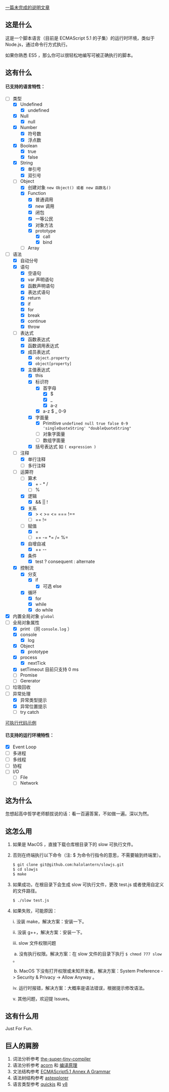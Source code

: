 [一篇未完成的说明文章](https://github.com/halolantern/blog/blob/main/%E8%8A%B1%E4%BA%86%E5%8D%81%E5%A4%A9%E6%97%B6%E9%97%B4%EF%BC%8C%E5%86%99%E4%BA%86%E4%B8%80%E9%97%A8%E8%A7%A3%E9%87%8A%E5%9E%8B%E8%AF%AD%E8%A8%80.md)

## 这是什么

这是一个脚本语言（目前是 ECMAScript 5.1 的子集）的运行时环境，类似于 Node.js，通过命令行方式执行。

如果你熟悉 ES5 ，那么你可以很轻松地编写可被正确执行的脚本。

## 这有什么

#### 已支持的语言特性：

- [ ] 类型
  - [x] Undefined
    - [x] undefined
  - [x] Null
    - [x] null
  - [x] Number
    - [x] 符号数
    - [x] 浮点数
  - [x] Boolean
    - [x] true
    - [x] false
  - [x] String
    - [x] 单引号
    - [x] 双引号
  - [ ] Object
    - [x] 创建对象 `new Object() 或者 new 函数名()`
    - [x] Function
      - [x] 普通调用
      - [x] new 调用
      - [x] 闭包
      - [x] 一等公民
      - [x] 对象方法
      - [x] prototype
        - [x] call
        - [x] bind
    - [ ] Array
- [ ] 语法
  - [x] 自动分号
  - [x] 语句
    - [x] 空语句
    - [x] var 声明语句
    - [x] 函数声明语句
    - [x] 表达式语句
    - [x] return
    - [x] if
    - [x] for
    - [x] break
    - [x] continue
    - [x] throw
  - [ ] 表达式
    - [x] 函数表达式
    - [x] 函数调用表达式
    - [x] 成员表达式
      - [x] `object.property`
      - [x] `object[property]`
    - [x] 主值表达式
      - [x] this
      - [x] 标识符
        - [x] 首字母
          - [x] $
          - [x] _
          - [x] a-z
        - [x] a-z $ _ 0-9
      - [x] 字面量
        - [x] Primitive `undefined null true false 0-9 'singleQuoteString' "doubleQuoteString"`
        - [ ] 对象字面量
        - [ ] 数组字面量
      - [x] 括号表达式 如 `( expression )`
  - [ ] 注释
    - [x] 单行注释
    - [ ] 多行注释
  - [ ] 运算符
    - [ ] 算术
      - [x] \+ \- \* /
      - [ ] %
    - [x] 逻辑
      - [x] && || !
    - [x] 关系
      - [x] \>  \< \>=  \<= === !==
      - [ ] == !=
    - [ ] 赋值
      - [x] =
      - [ ] += -= *= /= %=
    - [x] 自增自减
      - [x] ++ --
    - [x] 条件
      - [x] test ? consequent : alternate
  - [x] 控制流
    - [x] 分支
      - [x] if
        - [x] 可选 else
    - [x] 循环
      - [x] for
      - [x] while
      - [x] do while
- [x] 内置全局对象 `global`
- [ ] 全局对象属性
  - [x] print （同 `console.log` ）
  - [x] console
    - [x] log
  - [x] Object
    - [x] prototype
  - [x] process
    - [x] nextTick
  - [x] setTimeout 目前只支持 0 ms
  - [ ] Promise
  - [ ] Gererator
- [ ] 垃圾回收
- [ ] 异常处理
  - [x] 异常类型提示
  - [x] 异常位置提示
  - [ ] try catch

[可执行代码示例](https://github.com/halolantern/slowjs/blob/main/test.js)

#### 已支持的运行环境特性：

- [x] Event Loop
- [ ] 多进程
- [ ] 多线程
- [ ] 协程
- [ ] I/O
  - [ ] File
  - [ ] Network

## 这为什么

忽想起高中哲学老师额拔说的话：看一百遍答案，不如做一遍。深以为然。

## 这怎么用

1. 如果是 MacOS ，直接下载仓库根目录下的 slow 可执行文件。

2. 否则在终端执行以下命令（注: $ 为命令行指令的意思，不需要输到终端里）。

   ```bash
   $ git clone git@github.com:halolantern/slowjs.git
   $ cd slowjs
   $ make
   ```

3. 如果成功，在根目录下会生成 slow 可执行文件，更改 test.js 或者使用自定义的文件路径。

   ```bash
   $ ./slow test.js
   ```

4. 如果失败，可能原因：

   i. 没装 make，解决方案：安装一下。

   ii. 没装 g++，解决方案：安装一下。

   iii. slow 文件权限问题

   ​        a. 没有执行权限。解决方案：在 slow 文件的目录下执行 `$ chmod 777 slow` 。

   ​        b. MacOS 下没有打开权限或未知开发者。解决方案：System Preference -> Security & Privacy -> Allow Anyway 。

   iv. 运行时报错，解决方案：大概率是语法错误，根据提示修改语法。

   v. 其他问题，欢迎提 Issues。

## 这有什么用

Just For Fun.

## 巨人的肩膀

1. 词法分析参考 [the-super-tiny-compiler](https://github.com/jamiebuilds/the-super-tiny-compiler)
2. 语法分析参考 [acorn](https://github.com/acornjs/acorn) 和 [编译原理](https://book.douban.com/subject/3296317/)
3. 文法结构参考 [ECMAScript5.1 Annex A Grammar](https://262.ecma-international.org/5.1/#sec-A)
4. 语法树结构参考  [astexplorer](https://astexplorer.net/)
5. 语言类型参考 [quickjs](https://github.com/bellard/quickjs/blob/b5e62895c619d4ffc75c9d822c8d85f1ece77e5b/quickjs.h#L67) 和 [v8](https://github.com/v8/v8/blob/ed73693de815988a27ead2216acd7ab9955d9e92/include/v8.h#L2699)
